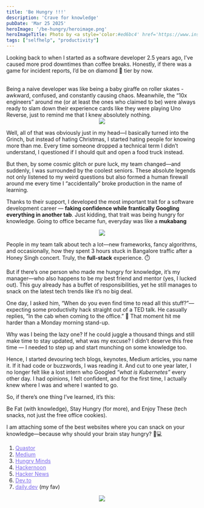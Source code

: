```yaml
---
title: 'Be Hungry !!!'
description: 'Crave for knowledge'
pubDate: 'Mar 25 2025'
heroImage: '/be-hungry/heroimage.png'
heroImageTitle: Photo by <a style='color:#ed6bc4' href='https://www.instagram.com/vineet_vohra'>Vineet Vohra</a> 🤌
tags: ["selfhelp", "productivity"]
---
```


Looking back to when I started as a software developer 2.5 years ago, I’ve caused more prod downtimes than coffee breaks. Honestly, if there was a game for incident reports, I’d be on diamond 💎 tier by now.

<br/>
Being a naive developer was like being a baby giraffe on roller skates - awkward, confused, and constantly causing chaos. Meanwhile, the “10x engineers” around me (or at least the ones who claimed to be) were always ready to slam down their experience cards like they were playing Uno Reverse, just to remind me that I knew absolutely nothing.
<div align="center">
<img src="https://media1.giphy.com/media/v1.Y2lkPTc5MGI3NjExdDRoczdmYjZsb3B5bmh4aTlodjg3M3d3ZDNseTZwamdjYzV0ZGo5eSZlcD12MV9pbnRlcm5hbF9naWZfYnlfaWQmY3Q9Zw/3o7bu67mr6BXuvjOXm/giphy.gif" style="max-width:50%"></iframe>
</div>

Well, all of that was obviously just in my head—I basically turned into the Grinch, but instead of hating Christmas, I started hating people for knowing more than me. Every time someone dropped a technical term I didn’t understand, I questioned if I should quit and open a food truck instead.

But then, by some cosmic glitch or pure luck, my team changed—and suddenly, I was surrounded by the coolest seniors. These absolute legends not only listened to my weird questions but also formed a human firewall around me every time I “accidentally” broke production in the name of learning.

Thanks to their support, I developed the most important trait for a software development career — **faking confidence while frantically Googling everything in another tab**. Just kidding, that trait was being hungry for knowledge. Going to office became fun, everyday was like a
**mukabang**

<div align="center">
<img src="https://media.giphy.com/media/v1.Y2lkPTc5MGI3NjExeHN3YmY3cWx3cTN1MGxzaXJnODlubHdiaWZxc3dzNWN2ZzF5aTkybCZlcD12MV9naWZzX3NlYXJjaCZjdD1n/vgB6szo50XfCCiQgb2/giphy.gif" style="max-width:50%"></iframe>
</div>

People in my team talk about tech a lot—new frameworks, fancy algorithms, and occasionally, how they spent 3 hours stuck in Bangalore traffic after a Honey Singh concert. Truly, the **full-stack** experience. ⏱️

But if there’s one person who made me hungry for knowledge, it’s my manager—who also happens to be my best friend and mentor (yes, I lucked out). This guy already has a buffet of responsibilities, yet he still manages to snack on the latest tech trends like it’s no big deal.

One day, I asked him, “When do you even find time to read all this stuff?”—expecting some productivity hack straight out of a TED talk. He casually replies, “In the cab when coming to the office.” 🤣 That moment hit me harder than a Monday morning stand-up.

Why was I being the lazy one? If he could juggle a thousand things and still make time to stay updated, what was my excuse? I didn’t deserve this free time — I needed to step up and start munching on some knowledge too. 

Hence, I started devouring tech blogs, keynotes, Medium articles, you name it. If it had code or buzzwords, I was reading it. And cut to one year later, I no longer felt like a lost intern who Googled *“what is Kubernetes”* every other day. I had opinions, I felt confident, and for the first time, I actually knew where I was and where I wanted to go.

So, if there’s one thing I’ve learned, it’s this:

Be Fat (with knowledge), Stay Hungry (for more), and Enjoy These (tech snacks, not just the free office cookies).

I am attaching some of the best websites where you can snack on your knowledge—because why should your brain stay hungry? 🍔💻

1. <a style='color:#7c68ed' href="https://blog.quastor.org/" target="_blank">Quastor</a>
2. <a style='color:#7c68ed' href="https://medium.com/" target="_blank">Medium</a>
3. <a style='color:#7c68ed' href="https://www.hungryminds.dev/" target="_blank">Hungry Minds</a>
4. <a style='color:#7c68ed' href="https://hackernoon.com/" target="_blank">Hackernoon</a>
5. <a style='color:#7c68ed' href="https://news.ycombinator.com/" target="_blank">Hacker News</a>
6. <a style='color:#7c68ed' href="https://dev.to" target="_blank">Dev.to</a>
7. <a style='color:#7c68ed' href="https://app.daily.dev/" target="_blank">daily.dev</a> (my fav)

<div align="center">
<img src="https://media.giphy.com/media/uWlpPGquhGZNFzY90z/giphy.gif?cid=790b76110e4xzv35keupwz6mgz9tluda5lfda1c27fv4847n&ep=v1_gifs_search&rid=giphy.gif&ct=g" style="max-width:50%"></iframe>
</div>